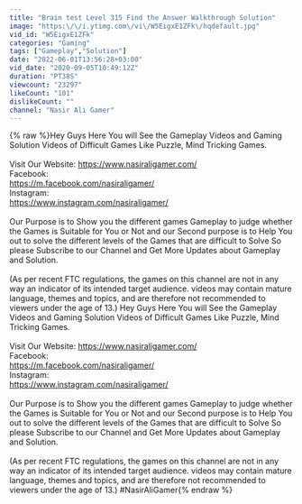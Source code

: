 ```yaml
---
title: "Brain test Level 315 Find the Answer Walkthrough Solution"
image: "https:\/\/i.ytimg.com\/vi\/W5EigxE1ZFk\/hqdefault.jpg"
vid_id: "W5EigxE1ZFk"
categories: "Gaming"
tags: ["Gameplay","Solution"]
date: "2022-06-01T13:56:28+03:00"
vid_date: "2020-09-05T10:49:12Z"
duration: "PT38S"
viewcount: "23297"
likeCount: "101"
dislikeCount: ""
channel: "Nasir Ali Gamer"
---
```

{% raw %}Hey Guys Here You will See the Gameplay Videos and Gaming Solution Videos of Difficult Games Like Puzzle, Mind Tricking Games. <br /><br />Visit Our Website: <a rel="nofollow" target="blank" href="https://www.nasiraligamer.com/">https://www.nasiraligamer.com/</a><br />Facebook:<br /><a rel="nofollow" target="blank" href="https://m.facebook.com/nasiraligamer/">https://m.facebook.com/nasiraligamer/</a><br />Instagram:<br /><a rel="nofollow" target="blank" href="https://www.instagram.com/nasiraligamer/">https://www.instagram.com/nasiraligamer/</a><br /><br />Our Purpose is to Show you the  different games Gameplay to judge whether the Games is Suitable for You or Not and our Second purpose is to Help You out to solve the different levels of the Games that are difficult to Solve So please Subscribe to our Channel and Get More Updates about Gameplay and Solution. <br /><br />(As per recent FTC regulations, the games on this channel are not in any way an indicator of its intended target audience. videos may contain mature language, themes and topics, and are therefore not recommended to viewers under the age of 13.) Hey Guys Here You will See the Gameplay Videos and Gaming Solution Videos of Difficult Games Like Puzzle, Mind Tricking Games. <br /><br />Visit Our Website: <a rel="nofollow" target="blank" href="https://www.nasiraligamer.com/">https://www.nasiraligamer.com/</a><br />Facebook:<br /><a rel="nofollow" target="blank" href="https://m.facebook.com/nasiraligamer/">https://m.facebook.com/nasiraligamer/</a><br />Instagram:<br /><a rel="nofollow" target="blank" href="https://www.instagram.com/nasiraligamer/">https://www.instagram.com/nasiraligamer/</a><br /><br />Our Purpose is to Show you the  different games Gameplay to judge whether the Games is Suitable for You or Not and our Second purpose is to Help You out to solve the different levels of the Games that are difficult to Solve So please Subscribe to our Channel and Get More Updates about Gameplay and Solution. <br /><br />(As per recent FTC regulations, the games on this channel are not in any way an indicator of its intended target audience. videos may contain mature language, themes and topics, and are therefore not recommended to viewers under the age of 13.) #NasirAliGamer{% endraw %}
